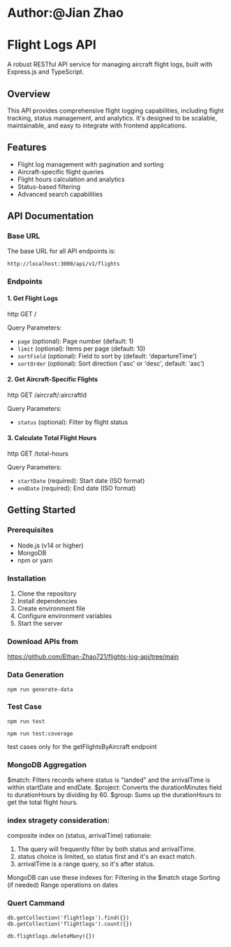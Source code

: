 # Author:@Jian Zhao
# Flight Logs API

A robust RESTful API service for managing aircraft flight logs, built with Express.js and TypeScript.

## Overview

This API provides comprehensive flight logging capabilities, including flight tracking, status management, and analytics. It's designed to be scalable, maintainable, and easy to integrate with frontend applications.

## Features

-  Flight log management with pagination and sorting
-  Aircraft-specific flight queries
-  Flight hours calculation and analytics
-  Status-based filtering
-  Advanced search capabilities

## API Documentation

### Base URL

The base URL for all API endpoints is:

```
http://localhost:3000/api/v1/flights
```


### Endpoints

#### 1. Get Flight Logs
http
GET /

Query Parameters:
- `page` (optional): Page number (default: 1)
- `limit` (optional): Items per page (default: 10)
- `sortField` (optional): Field to sort by (default: 'departureTime')
- `sortOrder` (optional): Sort direction ('asc' or 'desc', default: 'asc')


#### 2. Get Aircraft-Specific Flights

http
GET /aircraft/:aircraftId


Query Parameters:
- `status` (optional): Filter by flight status

#### 3. Calculate Total Flight Hours

http
GET /total-hours

Query Parameters:
- `startDate` (required): Start date (ISO format)
- `endDate` (required): End date (ISO format)


## Getting Started

### Prerequisites

- Node.js (v14 or higher)
- MongoDB
- npm or yarn

### Installation

1. Clone the repository
2. Install dependencies
3. Create environment file
4. Configure environment variables
5. Start the server

### Download APIs from 
https://github.com/Ethan-Zhao721/flights-log-api/tree/main



### Data Generation

```
npm run generate-data
```

### Test Case

```
npm run test
```
```
npm run test:coverage
```
test cases only for the getFlightsByAircraft endpoint

### MongoDB Aggregation

$match: Filters records where status is "landed" and the arrivalTime is within startDate and endDate.
$project: Converts the durationMinutes field to durationHours by dividing by 60.
$group: Sums up the durationHours to get the total flight hours.

### index stragety consideration: 
composite index on (status, arrivalTime)
rationale: 
1. The query will frequently filter by both status and arrivalTime.
2. status choice is limited, so status first and it's an exact match.
3. arrivalTime is a range query, so it's after status.

MongoDB can use these indexes for:
Filtering in the $match stage
Sorting (if needed)
Range operations on dates

### Quert Cammand
```
db.getCollection('flightlogs').find({})
db.getCollection('flightlogs').count({})

db.flightlogs.deleteMany({})
```



